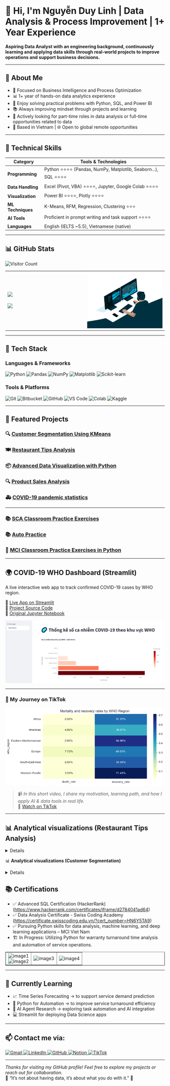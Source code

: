 
# 👋 Hi, I'm Nguyễn Duy Linh | Data Analysis & Process Improvement | 1+ Year Experience 

<p align="left">
 
  **Aspiring Data Analyst with an engineering background, continuously learning and applying data skills through real-world projects to improve operations and support business decisions.**
  
</p>

---

## 💼 About Me

- 🔎 Focused on Business Intelligence and Process Optimization  
- 📊 1+ year of hands-on data analytics experience  
- 🧠 Enjoy solving practical problems with Python, SQL, and Power BI  
- 📚 Always improving mindset through projects and learning
- 💼 Actively looking for part-time roles in data analysis or full-time opportunities related to data
- 📍 Based in Vietnam | 🌐 Open to global remote opportunities

---

## 🧰 Technical Skills

| Category            | Tools & Technologies                                     |
|---------------------|----------------------------------------------------------|
| **Programming**     | Python ⭐⭐⭐⭐ (Pandas, NumPy, Matplotlib, Seaborn...), SQL ⭐⭐⭐⭐ |
| **Data Handling**   | Excel (Pivot, VBA) ⭐⭐⭐⭐, Jupyter, Google Colab ⭐⭐⭐⭐        |
| **Visualization**   | Power BI ⭐⭐⭐⭐, Plotly ⭐⭐⭐⭐                      |
| **ML Techniques**   | K-Means, RFM, Regression, Clustering ⭐⭐⭐                   |
| **AI Tools**        | Proficient in prompt writing and task support ⭐⭐⭐⭐  |
| **Languages**       | English (IELTS ~5.5), Vietnamese (native)                 |

---

## 📊 GitHub Stats

![Visitor Count](https://visitor-badge.laobi.icu/badge?page_id=DuyLinh-Data.Data-Portfolio)

<table>
  <tr>
    <td width="50%">
      <img src="https://github-readme-stats.vercel.app/api?username=DuyLinh-Data&show_icons=true&theme=default" width="100%"><br><br>
      <img src="https://github-readme-stats.vercel.app/api/top-langs/?username=DuyLinh-Data&layout=compact&theme=default" width="100%">
    </td>
    <td width="50%" align="center">
  <img src="https://raw.githubusercontent.com/CodexploreRepo/CodexploreRepo/master/.github/assets/coding.gif" width="100%" alt="Analytics GIF" />
   </td>
  </tr>
</table>

---

## 🧰 Tech Stack

### Languages & Frameworks

![Python](https://img.shields.io/badge/Python-3776AB?style=for-the-badge&logo=python&logoColor=white)
![Pandas](https://img.shields.io/badge/Pandas-150458?style=for-the-badge&logo=pandas&logoColor=white)
![NumPy](https://img.shields.io/badge/Numpy-013243?style=for-the-badge&logo=numpy&logoColor=white)
![Matplotlib](https://img.shields.io/badge/Matplotlib-11557C?style=for-the-badge&logo=matplotlib&logoColor=white)
![Scikit-learn](https://img.shields.io/badge/Scikit--learn-F7931E?style=for-the-badge&logo=scikit-learn&logoColor=white)


### Tools & Platforms

![Git](https://img.shields.io/badge/Git-F05032?style=for-the-badge&logo=git&logoColor=white)
![Bitbucket](https://img.shields.io/badge/Bitbucket-0052CC?style=for-the-badge&logo=bitbucket&logoColor=white)
![GitHub](https://img.shields.io/badge/GitHub-181717?style=for-the-badge&logo=github&logoColor=white)
![VS Code](https://img.shields.io/badge/VS_Code-007ACC?style=for-the-badge&logo=visual-studio-code&logoColor=white)
![Colab](https://img.shields.io/badge/Colab-F9AB00?style=for-the-badge&logo=google-colab&logoColor=black)
![Kaggle](https://img.shields.io/badge/Kaggle-20BEFF?style=for-the-badge&logo=kaggle&logoColor=white)

---


## 📁 Featured Projects

### 🔍 [Customer Segmentation Using KMeans](https://github.com/DuyLinh-Data/Customer-Segmentation-Analysis)
### 🍽️ [Restaurant Tips Analysis](https://github.com/DuyLinh-Data/SCA-5.4-Restaurant-tips-analysis)
### 📦 [Advanced Data Visualization with Python](https://github.com/DuyLinh-Data/SCA_Lesson/blob/main/Lesson_7/SCA_7_Homework.ipynb)
### 🔍 [Product Sales Analysis](https://github.com/DuyLinh-Data/DA_self_learning/blob/main/Product%20Sales%20Analysis/Product%20Sales%20Analysis.ipynb)
### 🚑 [COVID-19 pandemic statistics](https://github.com/DuyLinh-Data/DA_self_learning/blob/main/Stats_covid19/Stats_covid19.ipynb)
---
### 📚 [SCA Classroom Practice Exercises](https://github.com/DuyLinh-Data/SCA_Lesson)
### 📚 [Auto Practice](https://github.com/DuyLinh-Data/DA_self_learning)
### 🎨 [MCI Classroom Practice Exercises in Python](https://github.com/DuyLinh-Data/MCI_Homework_Exercise)
---

## 🌍 COVID-19 WHO Dashboard (Streamlit)

A live interactive web app to track confirmed COVID-19 cases by WHO region.

🔗 [Live App on Streamlit](https://daselflearning-nmw5nwtmjpq95we5uqfgww.streamlit.app/)  
📁 [Project Source Code](https://github.com/DuyLinh-Data/DA_self_learning/tree/main/Stats_covid19)  
🧪 [Original Jupyter Notebook](https://github.com/DuyLinh-Data/DA_self_learning/blob/main/Stats_covid19/Stats_covid19.ipynb)

![screenshot](https://github.com/DuyLinh-Data/DA_self_learning/raw/main/Stats_covid19/screenshot_cv19.PNG)

---

### 🎥 My Journey on TikTok

[![My TikTok Journey](https://raw.githubusercontent.com/DuyLinh-Data/DA_self_learning/main/Stats_covid19/data/recover%20rate%20by%20who.png)](https://www.tiktok.com/@duy.linh9530/video/7532551313435954450)

> 📹 *In this short video, I share my motivation, learning path, and how I apply AI & data tools in real life.*  
> 🔗 [Watch on TikTok](https://www.tiktok.com/@duy.linh9530/video/7532551313435954450)

---

## 📊 Analytical visualizations (Restaurant Tips Analysis)

 <details>
  
🔹 ***Comparison histogram (Lunch vs Dinner)***

<p align="right">
<img width="1389" height="490" alt="tipdinnerlunch" src="https://github.com/user-attachments/assets/a0cd10fb-2778-4fad-9197-9e420f9e44ec" />
</p>

🔹 ***Tips by gender and by day (weekday, weekend)***

<p style="display:flex; gap:10px;">
  <img src="https://github.com/user-attachments/assets/c3acb2b6-71e7-417d-9c44-d1e66b67fa45" width="400" height="350" alt="image1"/>
  <img src="https://github.com/user-attachments/assets/935871ca-30ef-4a00-8956-0b67d886592f" width="400" height="350" alt="image2"/>
</p>

 </details>
  
 📊 **Analytical visualizations (Customer Segmentation)**<br>

  <details>
   
 ---
🔹 ***Exploratory analysis of customer count by day and hour***

<img width="1590" height="1190" alt="image" src="https://github.com/user-attachments/assets/863c31f2-352f-4025-b44a-744b76f5959d" />

---

 </details>
  
## 📚 Certifications

- ✅ Advanced SQL Certification (HackerRank) (https://www.hackerrank.com/certificates/iframe/d2784041ad64)
- ✅ Data Analysis Certificate - Swiss Coding Academy (https://certificate.swisscoding.edu.vn/?cert_number=HN6Y5TA9)
- ✅ Pursuing Python skills for data analysis, machine learning, and deep learning applications – MCI Viet Nam
- 🏗 In Progress: Utilizing Python for warranty turnaround time analysis and automation of service operations.


<table align="center" border="1" cellpadding="10">
  <tr>
    <!-- Cột 1: 2 hình ảnh xếp dọc -->
    <td>
      <img src="https://github.com/user-attachments/assets/7595d28c-519a-47c7-8aaf-f2a852ff77be" alt="image1" width="230px" /><br/>
      <img src="https://github.com/user-attachments/assets/fdd251b5-57df-4b94-8460-f215841bf2a3" alt="image2" width="230px" />
    </td>
    <!-- Cột 2: hình ảnh 3 -->
    <td>
      <img src="https://github.com/user-attachments/assets/95c38823-9d8d-413d-a85a-9a068b18428d" alt="image3" width="230px" />
    </td>
    <!-- Cột 3: hình ảnh 4 -->
    <td>
      <img src="https://github.com/user-attachments/assets/2f1253b2-cba2-4356-a935-18f19577de4b" alt="image4" width="230px" />
    </td>
  </tr>
</table>



---

## 🌱 Currently Learning

- 📈 Time Series Forecasting → to support service demand prediction 
- 🔁 Python for Automation → to improve service turnaround efficiency
- 🤖 AI Agent Research → exploring task automation and AI integration
- 💻 Streamlit for deploying Data Science apps

---

## 📫 Contact me via:

<p align="left">
  <a href="mailto:linhnguyen.asia@gmail.com">
    <img src="https://img.shields.io/badge/Email-D14836?style=flat&logo=gmail&logoColor=white" alt="Gmail" />
  </a>
  <a href="https://www.linkedin.com/in/duylinh-data" target="_blank">
    <img src="https://img.shields.io/badge/LinkedIn-0A66C2?style=flat&logo=linkedin&logoColor=white" alt="LinkedIn" />
  </a>
  <a href="https://github.com/DuyLinh-Data" target="_blank">
    <img src="https://img.shields.io/badge/GitHub-181717?style=flat&logo=github&logoColor=white" alt="GitHub" />
  </a>
  <a href="https://www.notion.so/Nguyen-Duy-Linh-23b3a9dab664808fa432cfa7580be40a" target="_blank">
  <img src="https://img.shields.io/badge/Notion-000000?style=flat&logo=notion&logoColor=white" alt="Notion" />
</a>
  <a href="https://www.tiktok.com/@duy.linh9530?_t=ZS-8yDeD3Rka5i&_r=1" target="_blank">
    <img src="https://img.shields.io/badge/TikTok-000000?style=flat&logo=tiktok&logoColor=white" alt="TikTok" />
  </a>
</p>



---

_Thanks for visiting my GitHub profile! Feel free to explore my projects or reach out for collaboration._  
🧠  “It’s not about having data, it’s about what you do with it.” 🚀
